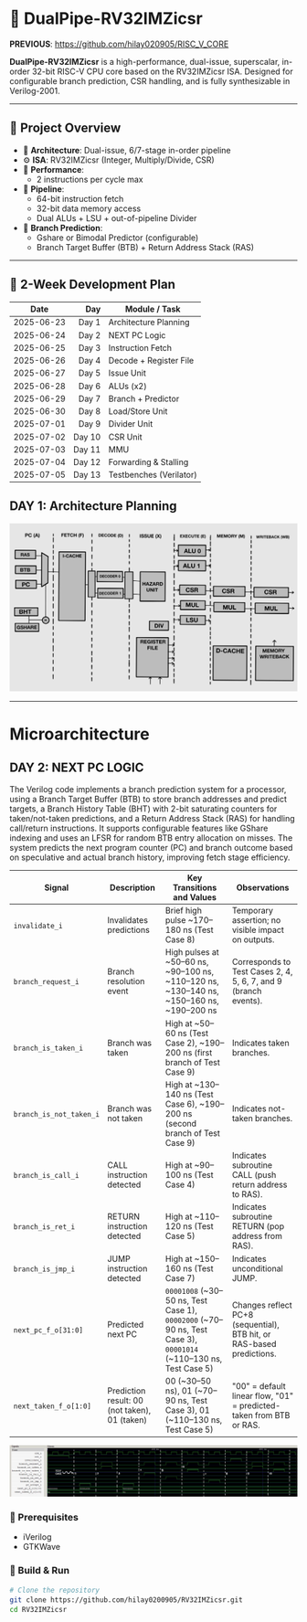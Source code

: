 # 🚀 DualPipe-RV32IMZicsr
**PREVIOUS**: https://github.com/hilay020905/RISC_V_CORE

**DualPipe-RV32IMZicsr** is a high-performance, dual-issue, superscalar, in-order 32-bit RISC-V CPU core based on the RV32IMZicsr ISA. Designed for configurable branch prediction, CSR handling, and is fully synthesizable in Verilog-2001.

---

## 🧠 Project Overview

- 🧮 **Architecture**: Dual-issue, 6/7-stage in-order pipeline
- ⚙️ **ISA**: RV32IMZicsr (Integer, Multiply/Divide, CSR)
- 🚀 **Performance**:
  - 2 instructions per cycle max
- 🔁 **Pipeline**:
  - 64-bit instruction fetch
  - 32-bit data memory access
  - Dual ALUs + LSU + out-of-pipeline Divider
- 🧠 **Branch Prediction**:
  - Gshare or Bimodal Predictor (configurable)
  - Branch Target Buffer (BTB) + Return Address Stack (RAS)


---

## 📅 2-Week Development Plan

| **Date**   | **Day** | **Module / Task**       | 
| ---------- | ------: | ----------------------- | 
| 2025-06-23 |   Day 1 | Architecture Planning   | 
| 2025-06-24 |   Day 2 | NEXT PC Logic           | 
| 2025-06-25 |   Day 3 | Instruction Fetch       | 
| 2025-06-26 |   Day 4 | Decode + Register File  | 
| 2025-06-27 |   Day 5 | Issue Unit              |
| 2025-06-28 |   Day 6 | ALUs (x2)               |
| 2025-06-29 |   Day 7 | Branch + Predictor      | 
| 2025-06-30 |   Day 8 | Load/Store Unit         | 
| 2025-07-01 |   Day 9 | Divider Unit            | 
| 2025-07-02 |  Day 10 | CSR Unit                | 
| 2025-07-03 |  Day 11 | MMU                     | 
| 2025-07-04 |  Day 12 | Forwarding & Stalling   | 
| 2025-07-05 |  Day 13 | Testbenches (Verilator) | 

## DAY 1: Architecture Planning
![Processor Architecture](IMAGES/FIG01.png)

---
# Microarchitecture
## DAY 2: NEXT PC LOGIC 
The Verilog code implements a branch prediction system for a processor, using a Branch Target Buffer (BTB) to store branch addresses and predict targets, a Branch History Table (BHT) with 2-bit saturating counters for taken/not-taken predictions, and a Return Address Stack (RAS) for handling call/return instructions. It supports configurable features like GShare indexing and uses an LFSR for random BTB entry allocation on misses. The system predicts the next program counter (PC) and branch outcome based on speculative and actual branch history, improving fetch stage efficiency.


| **Signal**              | **Description**                               | **Key Transitions and Values**                                                                                     | **Observations**                                                      |
| ----------------------- | --------------------------------------------- | ------------------------------------------------------------------------------------------------------------------ | --------------------------------------------------------------------- |
| `invalidate_i`          | Invalidates predictions                       | Brief high pulse \~170–180 ns (Test Case 8)                                                                        | Temporary assertion; no visible impact on outputs.                    |
| `branch_request_i`      | Branch resolution event                       | High pulses at \~50–60 ns, \~90–100 ns, \~110–120 ns, \~130–140 ns, \~150–160 ns, \~190–200 ns                     | Corresponds to Test Cases 2, 4, 5, 6, 7, and 9 (branch events).       |
| `branch_is_taken_i`     | Branch was taken                              | High at \~50–60 ns (Test Case 2), \~190–200 ns (first branch of Test Case 9)                                       | Indicates taken branches.                                             |
| `branch_is_not_taken_i` | Branch was not taken                          | High at \~130–140 ns (Test Case 6), \~190–200 ns (second branch of Test Case 9)                                    | Indicates not-taken branches.                                         |
| `branch_is_call_i`      | CALL instruction detected                     | High at \~90–100 ns (Test Case 4)                                                                                  | Indicates subroutine CALL (push return address to RAS).               |
| `branch_is_ret_i`       | RETURN instruction detected                   | High at \~110–120 ns (Test Case 5)                                                                                 | Indicates subroutine RETURN (pop address from RAS).                   |
| `branch_is_jmp_i`       | JUMP instruction detected                     | High at \~150–160 ns (Test Case 7)                                                                                 | Indicates unconditional JUMP.                                         |
| `next_pc_f_o[31:0]`     | Predicted next PC                             | `00001008` (\~30–50 ns, Test Case 1), `00002000` (\~70–90 ns, Test Case 3), `00001014` (\~110–130 ns, Test Case 5) | Changes reflect PC+8 (sequential), BTB hit, or RAS-based predictions. |
| `next_taken_f_o[1:0]`   | Prediction result: 00 (not taken), 01 (taken) | 00 (\~30–50 ns), 01 (\~70–90 ns, Test Case 3), 01 (\~110–130 ns, Test Case 5)                                      | "00" = default linear flow, "01" = predicted-taken from BTB or RAS.   |

![TESTBENCHES](IMAGES/FIG02.png)

### 🔧 Prerequisites
- iVerilog
- GTKWave


### 🔨 Build & Run

```bash
# Clone the repository
git clone https://github.com/hilay0200905/RV32IMZicsr.git
cd RV32IMZicsr
